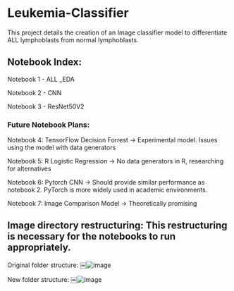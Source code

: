# Leukemia-Classifier

This project details the creation of an Image classifier model to differentiate ALL lymphoblasts from normal lymphoblasts.

## Notebook Index:

Notebook 1 - ALL _EDA

Notebook 2 - CNN

Notebook 3 - ResNet50V2

### Future Notebook Plans:

Notebook 4: TensorFlow Decision Forrest -> Experimental model. Issues using the model with data generators

Notebook 5: R Logistic Regression -> No data generators in R, researching for alternatives

Notebook 6: Pytorch CNN -> Should provide similar performance as notebook 2. PyTorch is more widely used in academic environments.

Notebook 7: Image Comparison Model -> Theoretically promising

## Image directory restructuring: This restructuring is necessary for the notebooks to run appropriately.

Original folder structure:
￼![image](https://user-images.githubusercontent.com/66500101/180628045-6476cd6b-3dc9-4e68-b585-3407d8865e1c.png)

New folder structure:
￼![image](https://user-images.githubusercontent.com/66500101/180628055-095d6915-c756-48dd-918a-13755a2fe135.png)
